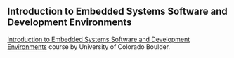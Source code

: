 
## Introduction to Embedded Systems Software and Development Environments

[Introduction to Embedded Systems Software and Development Environments](https://www.coursera.org/learn/introduction-embedded-systems) course by University of Colorado Boulder.
